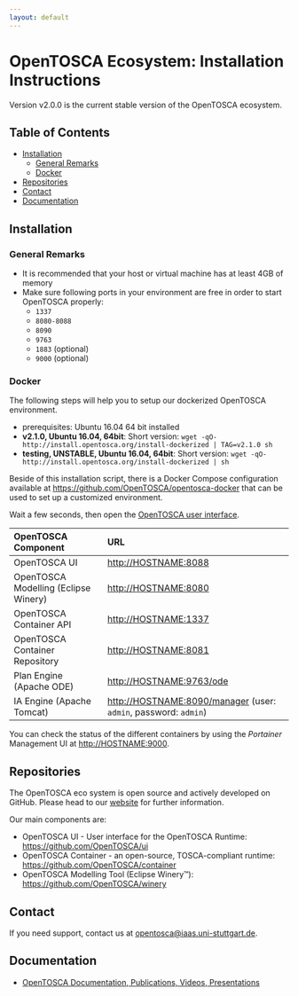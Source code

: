 ```yaml
---
layout: default
---
```

# OpenTOSCA Ecosystem: Installation Instructions

Version v2.0.0 is the current stable version of the OpenTOSCA ecosystem.

## Table of Contents

- [Installation](#installation)
  - [General Remarks](#general-remarks)
  - [Docker](#docker)
- [Repositories](#repositories)
- [Contact](#contact)
- [Documentation](#documentation)

## Installation

### General Remarks

- It is recommended that your host or virtual machine has at least 4GB of memory
- Make sure following ports in your environment are free in order to start OpenTOSCA properly:
  - `1337`
  - `8080-8088`
  - `8090`
  - `9763`
  - `1883` (optional)
  - `9000` (optional)

### Docker

The following steps will help you to setup our dockerized OpenTOSCA environment.

- prerequisites: Ubuntu 16.04 64 bit installed
- **v2.1.0, Ubuntu 16.04, 64bit**: Short version: `wget -qO- http://install.opentosca.org/install-dockerized | TAG=v2.1.0 sh`
- **testing, UNSTABLE, Ubuntu 16.04, 64bit**: Short version: `wget -qO- http://install.opentosca.org/install-dockerized | sh`

Beside of this installation script, there is a Docker Compose configuration available at <https://github.com/OpenTOSCA/opentosca-docker> that can be used to set up a customized environment.

Wait a few seconds, then open the [OpenTOSCA user interface](http://<HOSTNAME>:8088).

| OpenTOSCA Component | URL |
|:------------------- |:--- |
| OpenTOSCA UI | <http://HOSTNAME:8088> |
| OpenTOSCA Modelling (Eclipse Winery) | <http://HOSTNAME:8080> |
| OpenTOSCA Container API | <http://HOSTNAME:1337> |
| OpenTOSCA Container Repository | <http://HOSTNAME:8081> |
| Plan Engine (Apache ODE) | <http://HOSTNAME:9763/ode> |
| IA Engine (Apache Tomcat) | <http://HOSTNAME:8090/manager> (user: `admin`, password: `admin`) |

You can check the status of the different containers by using the _Portainer_ Management UI at <http://HOSTNAME:9000>.

## Repositories

The OpenTOSCA eco system is open source and actively developed on GitHub.
Please head to our [website](https://github.com/opentosca) for further information.

Our main components are:

- OpenTOSCA UI - User interface for the OpenTOSCA Runtime: https://github.com/OpenTOSCA/ui
- OpenTOSCA Container - an open-source, TOSCA-compliant runtime: https://github.com/OpenTOSCA/container
- OpenTOSCA Modelling Tool (Eclipse Winery™): https://github.com/OpenTOSCA/winery

## Contact

If you need support, contact us at <opentosca@iaas.uni-stuttgart.de>.

## Documentation

- [OpenTOSCA Documentation, Publications, Videos, Presentations](http://www.opentosca.org)
